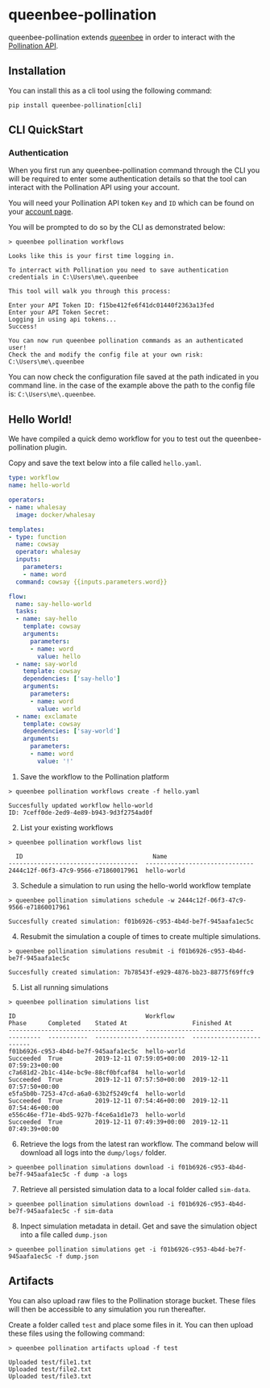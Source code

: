 # queenbee-pollination

queenbee-pollination extends [queenbee](https://github.com/ladybug-tools/queenbee) in order to interact with the [Pollination API](https://api.pollination.cloud).

## Installation

You can install this as a cli tool using the following command:

```console
pip install queenbee-pollination[cli]
```

## CLI QuickStart


### Authentication

When you first run any queenbee-pollination command through the CLI you will be required to enter some authentication details so that the tool can interact with the Pollination API using your account.

You will need your Pollination API token `Key` and `ID` which can be found on your [account page](https://pollination.cloud/pollination-ui/#/profile).

You will be prompted to do so by the CLI as demonstrated below:

```console
> queenbee pollination workflows

Looks like this is your first time logging in.

To interract with Pollination you need to save authentication credentials in C:\Users\me\.queenbee

This tool will walk you through this process:
        
Enter your API Token ID: f15be412fe6f41dc01440f2363a13fed
Enter your API Token Secret: 
Logging in using api tokens...
Success!

You can now run queenbee pollination commands as an authenticated user!
Check the and modify the config file at your own risk: C:\Users\me\.queenbee
```

You can now check the configuration file saved at the path indicated in you command line. in the case of the example above the path to the config file is: `C:\Users\me\.queenbee`.

## Hello World!

We have compiled a quick demo workflow for you to test out the queenbee-pollination plugin.

Copy and save the text below into a file called `hello.yaml`.

```yaml
type: workflow
name: hello-world

operators:
- name: whalesay
  image: docker/whalesay

templates:
- type: function
  name: cowsay
  operator: whalesay
  inputs:
    parameters:
    - name: word
  command: cowsay {{inputs.parameters.word}}

flow:
  name: say-hello-world
  tasks:
  - name: say-hello
    template: cowsay
    arguments:
      parameters:
      - name: word
        value: hello
  - name: say-world
    template: cowsay
    dependencies: ['say-hello']
    arguments:
      parameters:
      - name: word
        value: world
  - name: exclamate
    template: cowsay
    dependencies: ['say-world']
    arguments:
      parameters:
      - name: word
        value: '!'

```

1. Save the workflow to the Pollination platform

```console
> queenbee pollination workflows create -f hello.yaml

Succesfully updated workflow hello-world
ID: 7ceff0de-2ed9-4e89-b943-9d3f2754ad0f
```

2. List your existing workflows

```console
> queenbee pollination workflows list

  ID                                    Name
------------------------------------  ------------------------------
2444c12f-06f3-47c9-9566-e71860017961  hello-world
```

3. Schedule a simulation to run using the hello-world workflow template 

```console
> queenbee pollination simulations schedule -w 2444c12f-06f3-47c9-9566-e71860017961

Succesfully created simulation: f01b6926-c953-4b4d-be7f-945aafa1ec5c
```

4. Resubmit the simulation a couple of times to create multiple simulations.
   
```console
> queenbee pollination simulations resubmit -i f01b6926-c953-4b4d-be7f-945aafa1ec5c

Succesfully created simulation: 7b78543f-e929-4876-bb23-88775f69ffc9
```

5. List all running simulations

```console
> queenbee pollination simulations list

ID                                    Workflow                        Phase      Completed    Stated At                  Finished At
------------------------------------  ------------------------------  ---------  -----------  -------------------------  -------------------------
f01b6926-c953-4b4d-be7f-945aafa1ec5c  hello-world                     Succeeded  True         2019-12-11 07:59:05+00:00  2019-12-11 07:59:23+00:00
c7a681d2-2b1c-414e-bc9e-88cf0bfcaf84  hello-world                     Succeeded  True         2019-12-11 07:57:50+00:00  2019-12-11 07:57:50+00:00
e5fa5b0b-7253-47cd-a6a0-63b2f5249cf4  hello-world                     Succeeded  True         2019-12-11 07:54:46+00:00  2019-12-11 07:54:46+00:00
e556c46e-f71e-4bd5-927b-f4ce6a1d1e73  hello-world                     Succeeded  True         2019-12-11 07:49:39+00:00  2019-12-11 07:49:39+00:00
```

6. Retrieve the logs from the latest ran workflow. The command below will download all logs into the `dump/logs/` folder.

```console
> queenbee pollination simulations download -i f01b6926-c953-4b4d-be7f-945aafa1ec5c -f dump -a logs

```

7. Retrieve all persisted simulation data to a local folder called `sim-data`.

```console
> queenbee pollination simulations download -i f01b6926-c953-4b4d-be7f-945aafa1ec5c -f sim-data

```

8. Inpect simulation metadata in detail. Get and save the simulation object into a file called `dump.json`

```console
> queenbee pollination simulations get -i f01b6926-c953-4b4d-be7f-945aafa1ec5c -f dump.json
```

## Artifacts

You can also upload raw files to the Pollination storage bucket. These files will then be accessible to any simulation you run thereafter.

Create a folder called `test` and place some files in it. You can then upload these files using the following command:

```console
> queenbee pollination artifacts upload -f test

Uploaded test/file1.txt
Uploaded test/file2.txt
Uploaded test/file3.txt

```